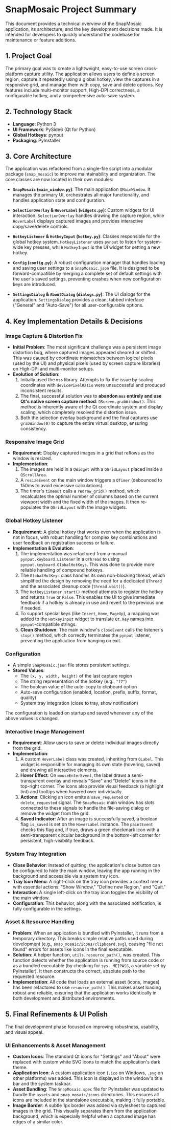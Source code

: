 # SnapMosaic Project Summary

This document provides a technical overview of the SnapMosaic application, its architecture, and the key development decisions made. It is intended for developers to quickly understand the codebase for maintenance or feature additions.

## 1. Project Goal

The primary goal was to create a lightweight, easy-to-use screen cross-platform capture utility. The application allows users to define a screen region, capture it repeatedly using a global hotkey, view the captures in a responsive grid, and manage them with copy, save and delete options. Key features include multi-monitor support, High-DPI correctness, a configurable hotkey, and a comprehensive auto-save system.

## 2. Technology Stack

- **Language**: Python 3
- **UI Framework**: PySide6 (Qt for Python)
- **Global Hotkeys**: pynput
- **Packaging**: PyInstaller

## 3. Core Architecture

The application was refactored from a single-file script into a modular package (`snap_mosaic`) to improve maintainability and organization. The core classes are now located in their own modules:

- **`SnapMosaic` (`main_window.py`)**: The main application `QMainWindow`. It manages the primary UI, orchestrates all major functionality, and handles application state and configuration.

- **`SelectionOverlay` & `HoverLabel` (`widgets.py`)**: Custom widgets for UI interaction. `SelectionOverlay` handles drawing the capture region, while `HoverLabel` displays captured images and provides interactive copy/save/delete controls.

- **`HotkeyListener` & `HotkeyInput` (`hotkey.py`)**: Classes responsible for the global hotkey system. `HotkeyListener` uses `pynput` to listen for system-wide key presses, while `HotkeyInput` is the UI widget for setting a new hotkey.

- **`Config` (`config.py`)**: A robust configuration manager that handles loading and saving user settings to a `SnapMosaic.json` file. It is designed to be forward-compatible by merging a complete set of default settings with the user's saved settings, preventing crashes when new configuration keys are introduced.

- **`SettingsDialog` & `AboutDialog` (`dialogs.py`)**: The UI dialogs for the application. `SettingsDialog` provides a clean, tabbed interface ("General" and "Auto-Save") for all user-configurable options.

## 4. Key Implementation Details & Decisions

### Image Capture & Distortion Fix

- **Initial Problem**: The most significant challenge was a persistent image distortion bug, where captured images appeared sheared or shifted. This was caused by coordinate mismatches between logical pixels (used by the UI) and physical pixels (used by screen capture libraries) on High-DPI and multi-monitor setups.
- **Evolution of Solution**:
    1.  Initially used the `mss` library. Attempts to fix the issue by scaling coordinates with `devicePixelRatio` were unsuccessful and produced inconsistent results.
    2.  The final, successful solution was to **abandon `mss` entirely and use Qt's native screen capture method**: `QScreen.grabWindow()`. This method is inherently aware of the Qt coordinate system and display scaling, which completely resolved the distortion issue.
    3.  Both the selection overlay background and the final captures use `grabWindow(0)` to capture the entire virtual desktop, ensuring consistency.

### Responsive Image Grid

- **Requirement**: Display captured images in a grid that reflows as the window is resized.
- **Implementation**: 
    1.  The images are held in a `QWidget` with a `QGridLayout` placed inside a `QScrollArea`.
    2.  A `resizeEvent` on the main window triggers a `QTimer` (debounced to 150ms to avoid excessive calculations).
    3.  The timer's `timeout` calls a `redraw_grid()` method, which recalculates the optimal number of columns based on the current viewport width and the fixed width of the images. It then re-populates the `QGridLayout` with the image widgets.

### Global Hotkey Listener

- **Requirement**: A global hotkey that works even when the application is not in focus, with robust handling for complex key combinations and user feedback on registration success or failure.
- **Implementation & Evolution**:
    1.  The implementation was refactored from a manual `pynput.keyboard.Listener` in a `QThread` to using `pynput.keyboard.GlobalHotKeys`. This was done to provide more reliable handling of compound hotkeys.
    2.  The `GlobalHotKeys` class handles its own non-blocking thread, which simplified the design by removing the need for a dedicated `QThread` and the associated cleanup code (`thread.wait()`).
    3.  The `HotkeyListener.start()` method attempts to register the hotkey and returns `True` or `False`. This enables the UI to give immediate feedback if a hotkey is already in use and revert to the previous one if needed.
    4.  To support special keys (like `Insert`, `Home`, `PageUp`), a mapping was added to the `HotkeyInput` widget to translate `Qt.Key` names into `pynput`-compatible strings.
    5.  **Clean Shutdown**: The main window's `closeEvent` calls the listener's `stop()` method, which correctly terminates the `pynput` listener, preventing the application from hanging on exit.

### Configuration

- A simple `SnapMosaic.json` file stores persistent settings.
- **Stored Values**:
    - The `(x, y, width, height)` of the last capture region
    - The string representation of the hotkey (e.g., `"f7"`)
    - The boolean value of the auto-copy to clipboard option
    - Auto-save configuration (enabled, location, prefix, suffix, format, quality)
    - System tray integration (close to tray, show notification)

The configuration is loaded on startup and saved whenever any of the above values is changed.

### Interactive Image Management

- **Requirement**: Allow users to save or delete individual images directly from the grid.
- **Implementation**:
    1.  A custom `HoverLabel` class was created, inheriting from `QLabel`. This widget is responsible for managing its own state (hovering, saved) and drawing all interactive elements.
    2.  **Hover Effect**: On `mouseEnterEvent`, the label draws a semi-transparent overlay and reveals "Save" and "Delete" icons in the top-right corner. The icons also provide visual feedback (a highlight tint) and tooltips when hovered over individually.
    3.  **Actions**: Clicking an icon emits a `save_requested` or `delete_requested` signal. The `SnapMosaic` main window has slots connected to these signals to handle the file-saving dialog or remove the widget from the grid.
    4.  **Saved Indicator**: After an image is successfully saved, a boolean flag `is_saved` is set on the `HoverLabel` instance. The `paintEvent` checks this flag and, if true, draws a green checkmark icon with a semi-transparent circular background in the bottom-left corner for persistent, high-visibility feedback.

### System Tray Integration

- **Close Behavior**: Instead of quitting, the application's close button can be configured to hide the main window, leaving the app running in the background and accessible via a system tray icon.
- **Tray Icon Menu**: A right-click on the tray icon provides a context menu with essential actions: "Show Window," "Define new Region," and "Quit."
- **Interaction**: A single left-click on the tray icon toggles the visibility of the main window.
- **Configuration**: This behavior, along with the associated notification, is fully configurable in the settings.

### Asset & Resource Handling

- **Problem**: When an application is bundled with PyInstaller, it runs from a temporary directory. This breaks simple relative paths used during development (e.g., `snap_mosaic/icons/clipboard.svg`), causing "file not found" errors for assets like icons in the final executable.
- **Solution**: A helper function, `utils.resource_path()`, was created. This function detects whether the application is running from source code or as a bundled executable (by checking for `sys._MEIPASS`, a variable set by PyInstaller). It then constructs the correct, absolute path to the requested resource.
- **Implementation**: All code that loads an external asset (icons, images) has been refactored to use `resource_path()`. This makes asset loading robust and reliable, ensuring that the application works identically in both development and distributed environments.

## 5. Final Refinements & UI Polish

The final development phase focused on improving robustness, usability, and visual appeal.

### UI Enhancements & Asset Management

- **Custom Icons**: The standard Qt icons for "Settings" and "About" were replaced with custom white SVG icons to match the application's dark theme.
- **Application Icon**: A custom application icon (`.ico` on Windows, `.svg` on other platforms) was added. This icon is displayed in the window's title bar and the system taskbar.
- **Asset Bundling**: The `SnapMosaic.spec` file for PyInstaller was updated to bundle the `assets` and `snap_mosaic/icons` directories. This ensures all icons are included in the standalone executable, making it fully portable.
- **Image Border**: A subtle 1px border was added via stylesheet to captured images in the grid. This visually separates them from the application background, which is especially helpful when a captured image has edges of a similar color.

